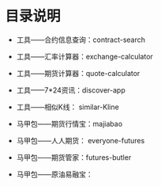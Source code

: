 # 目录说明

-  工具——合约信息查询：contract-search
-  工具——汇率计算器：exchange-calculator
-  工具——期货计算器：quote-calculator
-  工具——7*24资讯：discover-app
-  工具——相似K线： similar-Kline

- 马甲包——期货行情宝：majiabao
- 马甲包——人人期货： everyone-futures
- 马甲包——期货管家：futures-butler
- 马甲包——原油易融宝：
